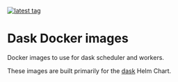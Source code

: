[![latest tag](https://images.microbadger.com/badges/version/luigidifraia/dask.svg)](https://microbadger.com/images/luigidifraia/dask "luigidifraia/dask latest tag")

# Dask Docker images

Docker images to use for dask scheduler and workers.

These images are built primarily for the [dask](https://github.com/helm/charts/tree/master/stable/dask) Helm Chart.
